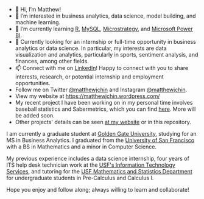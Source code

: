 - 👋 Hi, I’m Matthew! 
- 👀 I’m interested in business analytics, data science, model building, and machine learning. 
- 🌱 I’m currently learning [R](https://www.r-project.org/), [MySQL](https://www.mysql.com/), [Microstrategy](https://www.microstrategy.com/en), and [Microsoft Power BI](https://powerbi.microsoft.com/en-us/).
- 💞️ Currently looking for an internship or full-time opportunity in business analytics or data science. In particular, my interests are data visualization and analytics, particularly in sports, sentiment analysis, and finances, among other fields. 
- 📫 Connect with me on [LinkedIn](https://www.linkedin.com/in/matthew-j-chin/)! Happy to connect with you to share interests, research, or potential internship and employment opportunities. 
- Follow me on Twitter [@matthewjchin](https://www.twitter.com/matthewjchin) and Instagram [@matthewjchin](https://www.instagram.com/matthewjchin/). 
- View my website at https://matthewjchin.wordpress.com/
- My recent project I have been working on in my personal time involves baseball statistics and Sabermetrics, which you can find [here](https://github.com/matthewjchin/baseballstats). More will be added soon. 
- Other projects' details can be seen [at my website](https://matthewjchin.wordpress.com/personal-projects/) or in this repository.

I am currently a graduate student at [Golden Gate University](https://www.ggu.edu/), studying for an MS in Business Analytics. 
I graduated from the [University of San Francisco](https://www.usfca.edu/) with a BS in Mathematics and a minor in Computer Science. 

My previous experience includes a data science internship, four years of ITS help desk technician work at the [USF's Information Technology Services](https://myusf.usfca.edu/its), and tutoring for the [USF Mathematics and Statistics Department](https://myusf.usfca.edu/arts-sciences/mathematics) for undergraduate students in Pre-Calculus and Calculus I. 

Hope you enjoy and follow along; always willing to learn and collaborate!
